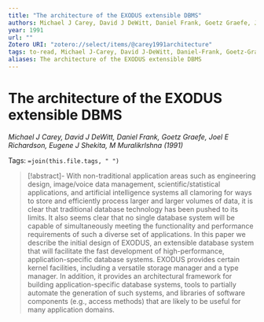 ```yaml
---
title: "The architecture of the EXODUS extensible DBMS"
authors: Michael J Carey, David J DeWitt, Daniel Frank, Goetz Graefe, Joel E Richardson, Eugene J Shekita, M Muralikrlshna
year: 1991
url: ""
Zotero URI: "zotero://select/items/@carey1991architecture"
tags: to-read, Michael J-Carey, David J-DeWitt, Daniel-Frank, Goetz-Graefe, Joel E-Richardson, Eugene J-Shekita, M-Muralikrlshna
aliases: The architecture of the EXODUS extensible DBMS
---
```


# The architecture of the EXODUS extensible DBMS  
_Michael J Carey, David J DeWitt, Daniel Frank, Goetz Graefe, Joel E Richardson, Eugene J Shekita, M Muralikrlshna (1991)_

Tags: `=join(this.file.tags, " ")`

> [!abstract]-
> With non-traditional application areas such as engineering design, image/voice data management, scientific/statistical applications, and artificial intelligence systems all clamoring for ways to store and efficiently process larger and larger volumes of data, it is clear that traditional database technology has been pushed to its limits. It also seems clear that no single database system will be capable of simultaneously meeting the functionality and performance requirements of such a diverse set of applications. In this paper we describe the initial design of EXODUS, an extensible database system that will facilitate the fast development of high-performance, application-specific database systems. EXODUS provides certain kernel facilities, including a versatile storage manager and a type manager. In addition, it provides an architectural framework for building application-specific database systems, tools to partially automate the generation of such systems, and libraries of software components (e.g., access methods) that are likely to be useful for many application domains.


